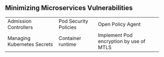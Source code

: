 ## Minimizing Microservices Vulnerabilities

|  |  |  |
| ---- | ---- | ---- |
| Admission Controllers | Pod Security Policies | Open Policy Agent | 
| Managing Kubernetes Secrets | Container runtime | Implement Pod encryption by use of MTLS | 

